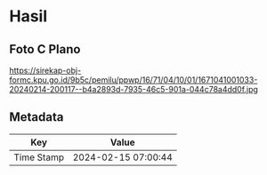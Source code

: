# Hasil

## Foto C Plano

https://sirekap-obj-formc.kpu.go.id/9b5c/pemilu/ppwp/16/71/04/10/01/1671041001033-20240214-200117--b4a2893d-7935-46c5-901a-044c78a4dd0f.jpg


## Metadata

| Key        | Value               |
| ---------- | ------------------- |
| Time Stamp | 2024-02-15 07:00:44 |



